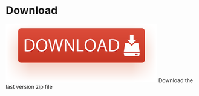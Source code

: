 # Download

[![Download](./img/download.png)](https://github.com/cgarciagl/Yupii/archive/master.zip)
Download the last version zip file